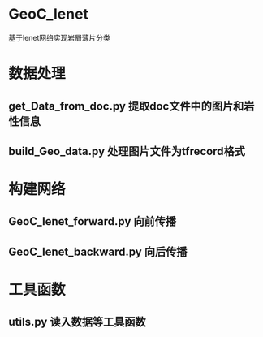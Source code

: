 # GeoC_lenet
基于lenet网络实现岩屑薄片分类

# 数据处理
## get_Data_from_doc.py 提取doc文件中的图片和岩性信息
## build_Geo_data.py 处理图片文件为tfrecord格式


# 构建网络
## GeoC_lenet_forward.py 向前传播
## GeoC_lenet_backward.py 向后传播

# 工具函数
## utils.py 读入数据等工具函数

